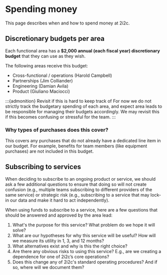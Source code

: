 # Spending money

This page describes when and how to spend money at 2i2c.

## Discretionary budgets per area

Each functional area has a **$2,000 annual (each fiscal year) discretionary budget** that they can use as they wish.

The following areas receive this budget:

- Cross-functional / operations (Harold Campbell)
- Partnerships (Jim Colliander)
- Engineering (Damian Avila)
- Product (Giuliano Maciocci)

:::{admonition} Revisit if this is hard to keep track of
For now we do not strictly track the budgetary spending of each area, and expect area leads to be responsible for managing their budgets accordingly.
We may revisit this if this becomes confusing or stressful for the team.
:::

### Why types of purchases does this cover?

This covers any purchases that do not already have a dedicated line item in our budget. For example, benefits for team members (like equipment purchases) are not included in this budget.

## Subscribing to services

When deciding to subscribe to an ongoing product or service, we should ask a few additional questions to ensure that doing so will not create confusion (e.g., multiple teams subscribing to different providers of the same service) or strategic risk (e.g., subscribing to a service that may lock-in our data and make it hard to act independently).

When using funds to subscribe to a service, here are a few questions that should be answered and approved by the area lead:

1. What's the purpose for this service? What problem do we hope it will solve?
2. What are our hypotheses for why this service will be useful? How will we measure its utility in 1, 3, and 12 months?
3. What alternatives exist and why is this the right choice?
4. Are there any obvious risks to using this service? E.g., are we creating a dependence for one of 2i2c’s core operations?
5. Does this change any of 2i2c's standard operating procedures? And if so, where will we document them?
